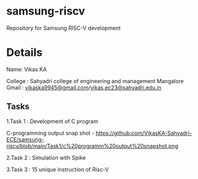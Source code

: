 # samsung-riscv
Repository for Samsung RISC-V development



# Details
Name: Vikas KA

College : Sahyadri college of engineering and management Mangalore 
Gmail : vikaska9945@gmail.com/vikas.ec23@sahyadri.edu.in



## Tasks
1.Task 1 : Development of C program 

C-programming output snap shot - https://github.com/VikasKA-Sahyadri-ECE/samsung-riscv/blob/main/Task1/c%20programm%20output%20snapshot.png

2.Task 2 : Simulation with Spike 

3.Task 3 : 15 unique instruction of Risc-V 





